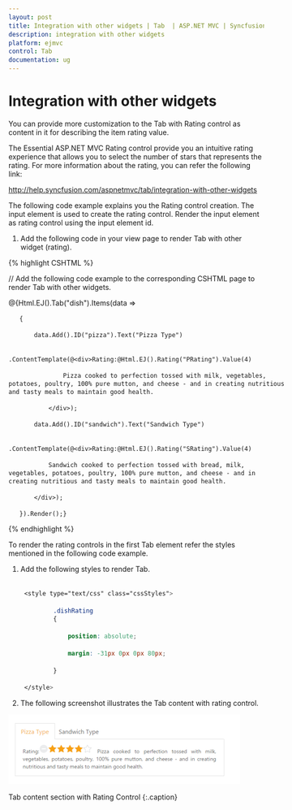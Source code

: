 ```yaml
---
layout: post
title: Integration with other widgets | Tab  | ASP.NET MVC | Syncfusion
description: integration with other widgets
platform: ejmvc
control: Tab 
documentation: ug
---
```


# Integration with other widgets

You can provide more customization to the Tab with Rating control as content in it for describing the item rating value.

The Essential ASP.NET MVC Rating control provide you an intuitive rating experience that allows you to select the number of stars that represents the rating. For more information about the rating, you can refer the following link:

<http://help.syncfusion.com/aspnetmvc/tab/integration-with-other-widgets>

The following code example explains you the Rating control creation. The input element is used to create the rating control. Render the input element as rating control using the input element id. 

1. Add the following code in your view page to render Tab with other widget (rating).



{% highlight CSHTML %}

// Add the following code example to the corresponding CSHTML page to render Tab with other widgets.



<div style="width:550px">

@{Html.EJ().Tab("dish").Items(data =>

	   {

		   data.Add().ID("pizza").Text("Pizza Type")

			   .ContentTemplate(@<div>Rating:@Html.EJ().Rating("PRating").Value(4)

				   Pizza cooked to perfection tossed with milk, vegetables, potatoes, poultry, 100% pure mutton, and cheese - and in creating nutritious and tasty meals to maintain good health.

			   </div>);

		   data.Add().ID("sandwich").Text("Sandwich Type")

			   .ContentTemplate(@<div>Rating:@Html.EJ().Rating("SRating").Value(4)

			   Sandwich cooked to perfection tossed with bread, milk, vegetables, potatoes, poultry, 100% pure mutton, and cheese - and in creating nutritious and tasty meals to maintain good health.

		   </div>);

	   }).Render();}

</div>

{% endhighlight %}

To render the rating controls in the first Tab element refer the styles mentioned in the following code example. 

1. Add the following styles to render Tab.

   ~~~ css

	<style type="text/css" class="cssStyles">

			.dishRating 
			{

				position: absolute;

				margin: -31px 0px 0px 80px;

			}       

	</style>

   ~~~
   


2. The following screenshot illustrates the Tab content with rating control. 

![](Integration-with-other-widgets_images/Integration-with-other-widgets_img1.png)

Tab content section with Rating Control
{:.caption}


